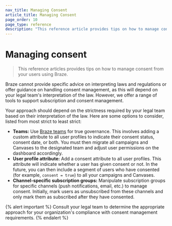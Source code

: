 ```yaml
---
nav_title: Managing Consent
article_title: Managing Consent
page_order: 10
page_type: reference
description: "This reference article provides tips on how to manage consent using Braze."
---
```


# Managing consent

> This reference articles provides tips on how to manage consent from your users using Braze.

Braze cannot provide specific advice on interpreting laws and regulations or offer guidance on handling consent management, as this will depend on your legal team's interpretation of the law. However, we offer a range of tools to support subscription and consent management.

Your approach should depend on the strictness required by your legal team based on their interpretation of the law. Here are some options to consider, listed from most strict to least strict:

- **Teams:** Use [Braze teams]({{site.baseurl}}/user_guide/administrative/manage_your_braze_users/teams/) for true governance. This involves adding a custom attribute to all user profiles to indicate their consent status, consent date, or both. You must then migrate all campaigns and Canvases to the designated team and adjust user permissions on the dashboard accordingly.
- **User profile attribute:** Add a consent attribute to all user profiles. This attribute will indicate whether a user has given consent or not. In the future, you can then include a segment of users who have consented (for example, `consent = true`) to all your campaigns and Canvases.
- **Channel-specific subscription groups:** Manipulate subscription groups for specific channels (push notifications, email, etc.) to manage consent. Initially, mark users as unsubscribed from these channels and only mark them as subscribed after they have consented.

{% alert important %}
Consult your legal team to determine the appropriate approach for your organization's compliance with consent management requirements.
{% endalert %}

[1]: {{site.baseurl}}/user_guide/administrative/manage_your_braze_users/teams/
